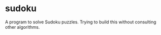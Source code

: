 # sudoku
A program to solve Sudoku puzzles. Trying to build this without consulting other algorithms.
